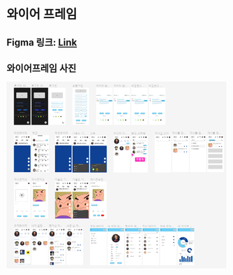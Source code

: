 # 와이어 프레임

## Figma 링크: [Link](https://www.figma.com/file/qzjatdfoNSGqywr1BQWhCE/Untitled?node-id=221%3A122&t=rN3HAIjuH11hiTES-0)

## 와이어프레임 사진

![](./imgs/wireframe.PNG)